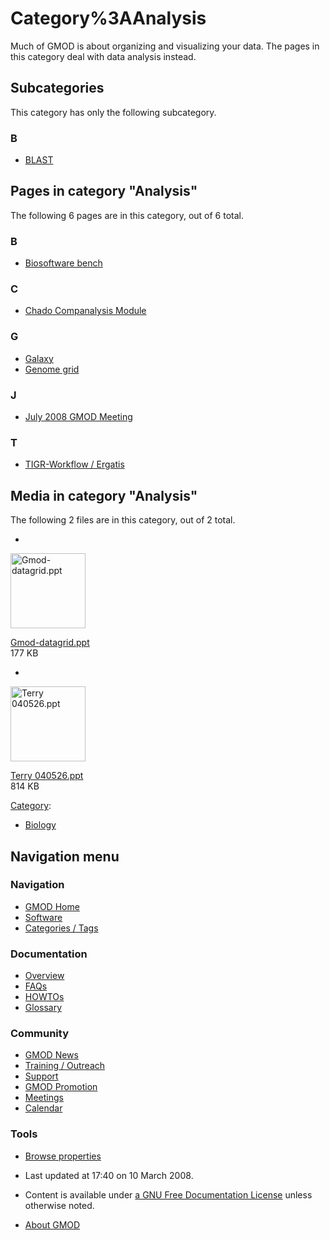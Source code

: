 



<span id="top"></span>




# <span dir="auto">Category%3AAnalysis</span>









Much of GMOD is about organizing and visualizing your data. The pages in
this category deal with data analysis instead.


## Subcategories

This category has only the following subcategory.



### B

- [BLAST](Category%3ABLAST "Category%3ABLAST")




## Pages in category "Analysis"

The following 6 pages are in this category, out of 6 total.



### B

- [Biosoftware bench](Biosoftware_bench "Biosoftware bench")

### C

- [Chado Companalysis
  Module](Chado_Companalysis_Module "Chado Companalysis Module")

### G

- [Galaxy](Galaxy.1 "Galaxy")
- [Genome grid](Genome_grid "Genome grid")

### J

- [July 2008 GMOD
  Meeting](July_2008_GMOD_Meeting "July 2008 GMOD Meeting")

### T

- [TIGR-Workflow /
  Ergatis](TIGR-Workflow_/_Ergatis "TIGR-Workflow / Ergatis")




## Media in category "Analysis"

The following 2 files are in this category, out of 2 total.

- 

  

  

  <a href="File:Gmod-datagrid.ppt" class="image"><img
  src="../mediawiki/skins/common/images/icons/fileicon.png" width="120"
  height="120" alt="Gmod-datagrid.ppt" /></a>

  

  

  

  [Gmod-datagrid.ppt](File:Gmod-datagrid.ppt "File:Gmod-datagrid.ppt")  
  177 KB  

  

  

- 

  

  

  <a href="File:Terry_040526.ppt" class="image"><img
  src="../mediawiki/skins/common/images/icons/fileicon.png" width="120"
  height="120" alt="Terry 040526.ppt" /></a>

  

  

  

  [Terry 040526.ppt](File:Terry_040526.ppt "File:Terry 040526.ppt")  
  814 KB  

  

  





[Category](Special%3ACategories "Special%3ACategories"):

- [Biology](Category%3ABiology "Category%3ABiology")






## Navigation menu






### 



<a href="Main_Page"
style="background-image: url(../images/GMOD-cogs.png);"
title="Visit the main page"></a>


### Navigation



- <span id="n-GMOD-Home">[GMOD Home](Main_Page)</span>
- <span id="n-Software">[Software](GMOD_Components)</span>
- <span id="n-Categories-.2F-Tags">[Categories /
  Tags](Categories)</span>




### Documentation



- <span id="n-Overview">[Overview](Overview)</span>
- <span id="n-FAQs">[FAQs](Category%3AFAQ)</span>
- <span id="n-HOWTOs">[HOWTOs](Category%3AHOWTO)</span>
- <span id="n-Glossary">[Glossary](Glossary)</span>




### Community



- <span id="n-GMOD-News">[GMOD News](GMOD_News)</span>
- <span id="n-Training-.2F-Outreach">[Training /
  Outreach](Training_and_Outreach)</span>
- <span id="n-Support">[Support](Support)</span>
- <span id="n-GMOD-Promotion">[GMOD Promotion](GMOD_Promotion)</span>
- <span id="n-Meetings">[Meetings](Meetings)</span>
- <span id="n-Calendar">[Calendar](Calendar)</span>




### Tools

- <span id="t-smwbrowselink"><a href="Special%3ABrowse/Category%3AAnalysis" rel="smw-browse">Browse
  properties</a></span>



- <span id="footer-info-lastmod">Last updated at 17:40 on 10 March
  2008.</span>
<!-- - <span id="footer-info-viewcount">16,835 page views.</span> -->
- <span id="footer-info-copyright">Content is available under
  <a href="http://www.gnu.org/licenses/fdl-1.3.html" class="external"
  rel="nofollow">a GNU Free Documentation License</a> unless otherwise
  noted.</span>

<!-- -->

- <span id="footer-places-about">[About
  GMOD](GMOD%3AAbout "GMOD%3AAbout")</span>

<!-- -->




